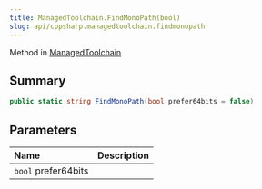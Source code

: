 ```yaml
---
title: ManagedToolchain.FindMonoPath(bool)
slug: api/cppsharp.managedtoolchain.findmonopath
---
```

Method in [ManagedToolchain](/api/cppsharp/managedtoolchain)

## Summary



```csharp
public static string FindMonoPath(bool prefer64bits = false)
```

## Parameters

|Name|Description|
|:---|:---|
|`bool` prefer64bits||

